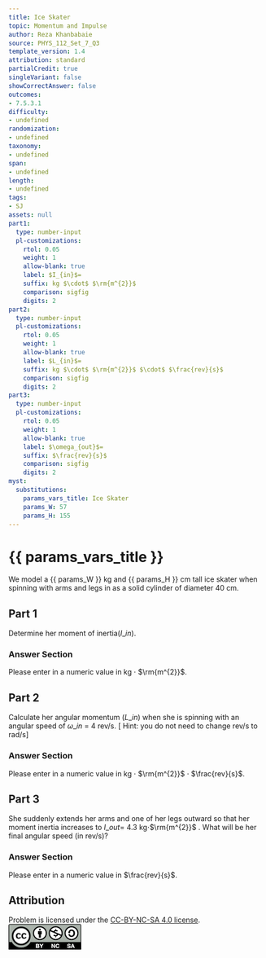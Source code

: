 ```yaml
---
title: Ice Skater
topic: Momentum and Impulse
author: Reza Khanbabaie
source: PHYS_112_Set_7_Q3
template_version: 1.4
attribution: standard
partialCredit: true
singleVariant: false
showCorrectAnswer: false
outcomes:
- 7.5.3.1
difficulty:
- undefined
randomization:
- undefined
taxonomy:
- undefined
span:
- undefined
length:
- undefined
tags:
- SJ
assets: null
part1:
  type: number-input
  pl-customizations:
    rtol: 0.05
    weight: 1
    allow-blank: true
    label: $I_{in}$=
    suffix: kg $\cdot$ $\rm{m^{2}}$
    comparison: sigfig
    digits: 2
part2:
  type: number-input
  pl-customizations:
    rtol: 0.05
    weight: 1
    allow-blank: true
    label: $L_{in}$=
    suffix: kg $\cdot$ $\rm{m^{2}}$ $\cdot$ $\frac{rev}{s}$
    comparison: sigfig
    digits: 2
part3:
  type: number-input
  pl-customizations:
    rtol: 0.05
    weight: 1
    allow-blank: true
    label: $\omega_{out}$=
    suffix: $\frac{rev}{s}$
    comparison: sigfig
    digits: 2
myst:
  substitutions:
    params_vars_title: Ice Skater
    params_W: 57
    params_H: 155
---
```

# {{ params_vars_title }}
We model a {{ params_W }} kg and {{ params_H }} cm tall ice skater when spinning with arms and legs in as a solid cylinder of diameter $40$ cm.

## Part 1

Determine her moment of inertia($I\_{in}$).

### Answer Section

Please enter in a numeric value in kg $\cdot$ $\rm{m^{2}}$.

## Part 2

Calculate her angular momentum ($L\_{in}$) when she is spinning with an angular speed of $\omega\_{in}$ = $4$ rev/s. \[ Hint: you do not need to change rev/s to rad/s\]

### Answer Section

Please enter in a numeric value in kg $\cdot$ $\rm{m^{2}}$ $\cdot$ $\frac{rev}{s}$.

## Part 3

She suddenly extends her arms and one of her legs outward so that her moment inertia increases to $I\_{out}$= $4.3$ kg$\cdot$$\rm{m^{2}}$ . What will be her final angular speed (in rev/s)?

### Answer Section

Please enter in a numeric value in $\frac{rev}{s}$.

## Attribution

Problem is licensed under the [CC-BY-NC-SA 4.0 license](https://creativecommons.org/licenses/by-nc-sa/4.0/).<br> ![The Creative Commons 4.0 license requiring attribution-BY, non-commercial-NC, and share-alike-SA license.](https://raw.githubusercontent.com/firasm/bits/master/by-nc-sa.png)